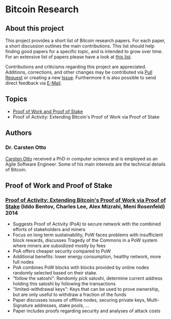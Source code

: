 # Bitcoin Research

## About this project
This project provides a short list of Bitcoin research papers. For each paper, a short discussion outlines the main contributions. This list should help finding good papers for a specific topic, and is intended to grow over time.
For an extensive list of papers please have a look at [this list](https://docs.google.com/spreadsheets/d/1VaWhbAj7hWNdiE73P-W-wrl5a0WNgzjofmZXe0Rh5sg/edit#gid=0).

Contributions and criticisms regarding this project are appreciated. Additions, corrections, and other changes may be contributed via [Pull Request](https://github.com/C-Otto/bitcoin-research/pulls) or creating a new [Issue](https://github.com/C-Otto-research/bitcoin/issues).
Furthermore it is also possible to send direct feedback via [E-Mail](mailto:bitcoin@c-otto.de).

## Topics
- [Proof of Work and Proof of Stake](#proof-of-work-and-proof-of-stake)
 - Proof of Activity: Extending Bitcoin's Proof of Work via Proof of Stake

## Authors
### Dr. Carsten Otto
[Carsten Otto](mailto:bitcoin@c-otto.de) received a PhD in computer science and is employed as an Agile Software Engineer.
Some of his main interests are the technical details of Bitcoin.

## Proof of Work and Proof of Stake
### [Proof of Activity: Extending Bitcoin's Proof of Work via Proof of Stake](https://eprint.iacr.org/2014/452.pdf) (Iddo Bentov, Charles Lee, Alex Mizrahi, Meni Rosenfeld) 2014

- Suggests Proof of Activity (PoA) to secure network with the combined efforts of stakeholders and miners
- Focus on long term sustainability, PoW faces problems with insufficient block rewards, discusses Tragedy of the Commons in a PoW system where miners are subsidized mostly by fees
- PoA offers cheaper security compared to PoW
- Additional benefits: lower energy consumption, healthy network, more full nodes
- PoA combines PoW blocks with blocks provided by online nodes randomly selected based on their stake.
- "follow the satoshi": Randomly pick satoshi, determine current address holding this satoshi by following the transactions
- "limited-withdrawal keys": Keys that can be used to prove ownership, but are only useful to withdraw a fraction of the funds
- Paper discusses issues of offline nodes, securing private keys, Multi-Signature addresses, stake pools, ...
- Paper includes proofs regarding security and analyses of attack costs
